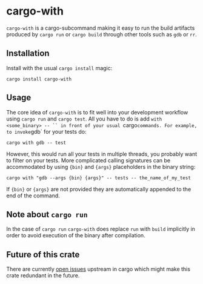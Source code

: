 cargo-with
==========
`cargo-with` is a cargo-subcommand making it easy to run the build artifacts produced by `cargo run` or `cargo build`
through other tools such as `gdb` or `rr`.

Installation
-----------
Install with the usual `cargo install` magic:
```shell
cargo install cargo-with
```
Usage
-----
The core idea of `cargo-with` is to fit well into your development workflow using `cargo run` and `cargo test`.
All you have to do is add `with <some_binary> -- `` in front of your usual `cargo` commands.
For example, to invoke `gdb` for your tests do:

```shell
cargo with gdb -- test
```

However, this would run all your tests in multiple threads, you probably want to filter on your tests.
More complicated calling signatures can be accommodated by using `{bin}` and `{args}` placeholders in the binary string:

```shell
cargo with "gdb --args {bin} {args}" -- tests -- the_name_of_my_test
```

If `{bin}` or `{args}` are not provided they are automatically appended to the end of the command.

Note about `cargo run`
----------------------
In the case of `cargo run` `cargo-with` does replace `run` with `build` implicitly in order to avoid execution of
the binary after compilation.

Future of this crate
--------------------
There are currently [open issues](https://github.com/rust-lang/cargo/issues/3670) upstream in cargo which might make this crate redundant in the future.
